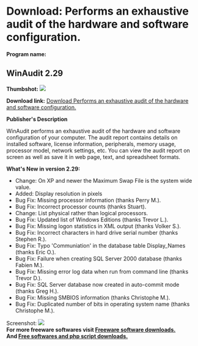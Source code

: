 # Download: Performs an exhaustive audit of the hardware and software configuration.

**Program name:**

## WinAudit 2.29

  
**Thumbshot:** ![](http://www.freewarefiles.com/screenshot/winaudit_md.jpg)   
  
**Download link:** [Download Performs an exhaustive audit of the hardware and software configuration.](http://freesoftwares.boysofts.com/WinAudit_program_15838.html)  
  


**Publisher's Description**  
  


WinAudit performs an exhaustive audit of the hardware and software configuration of your computer. The audit report contains details on installed software, license information, peripherals, memory usage, processor model, network settings, etc. You can view the audit report on screen as well as save it in web page, text, and spreadsheet formats. 

**What's New in version 2.29:**

  * Change: On XP and newer the Maximum Swap File is the system wide value. 
  * Added: Display resolution in pixels 
  * Bug Fix: Missing processor information (thanks Perry M.). 
  * Bug Fix: Incorrect processor counts (thanks Stuart). 
  * Change: List physical rather than logical processors. 
  * Bug Fix: Updated list of Windows Editions (thanks Trevor L.). 
  * Bug Fix: Missing logon statistics in XML output (thanks Volker S.). 
  * Bug Fix: Incorrect characters in hard drive serial number (thanks Stephen R.). 
  * Bug Fix: Typo 'Communiation' in the database table Display_Names (thanks Eric O.). 
  * Bug Fix: Failure when creating SQL Server 2000 database (thanks Fabien M.). 
  * Bug Fix: Missing error log data when run from command line (thanks Trevor D.). 
  * Bug Fix: SQL Server database now created in auto-commit mode (thanks Greg H.). 
  * Bug Fix: Missing SMBIOS information (thanks Christophe M.). 
  * Bug Fix: Duplicated number of bits in operating system name (thanks Christophe M.). 

  
  
Screenshot: ![](http://www.freewarefiles.com/screenshot/winaudit.jpg)   
**For more freeware softwares visit [Freeware software downloads.](http://freesoftwares.boysofts.com/)**   
**And [Free softwares and php script downloads.](http://www.boysofts.com/)**
